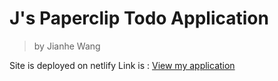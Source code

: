 # J's Paperclip Todo Application

> by Jianhe Wang
 
Site is deployed on netlify
Link is : [View my application](https://j-paperclip-todo-app.netlify.app/)


 
 

 


 
